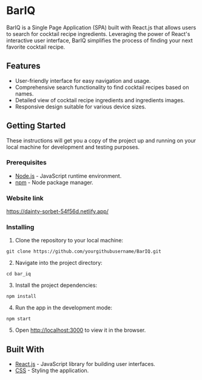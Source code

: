 # BarIQ

BarIQ is a Single Page Application (SPA) built with React.js that allows users to search for cocktail recipe ingredients. Leveraging the power of React's interactive user interface, BarIQ simplifies the process of finding your next favorite cocktail recipe.

## Features

* User-friendly interface for easy navigation and usage.
* Comprehensive search functionality to find cocktail recipes based on names.
* Detailed view of cocktail recipe ingredients and ingredients images.
* Responsive design suitable for various device sizes.

## Getting Started

These instructions will get you a copy of the project up and running on your local machine for development and testing purposes.

### Prerequisites

* [Node.js](https://nodejs.org/) - JavaScript runtime environment.
* [npm](https://www.npmjs.com/) - Node package manager.

### Website link

https://dainty-sorbet-54f56d.netlify.app/

### Installing

1. Clone the repository to your local machine:

```
git clone https://github.com/yourgithubusername/BarIQ.git
```

2. Navigate into the project directory:

```
cd bar_iq
```

3. Install the project dependencies:

```
npm install
```

4. Run the app in the development mode:

```
npm start
```

5. Open [http://localhost:3000](http://localhost:3000) to view it in the browser.

## Built With

* [React.js](https://reactjs.org/) - JavaScript library for building user interfaces.
* [CSS](https://developer.mozilla.org/en-US/docs/Web/CSS) - Styling the application.
